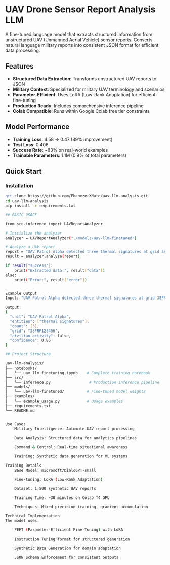 # UAV Drone Sensor Report Analysis LLM

A fine-tuned language model that extracts structured information from unstructured UAV (Unmanned Aerial Vehicle) sensor reports. Converts natural language military reports into consistent JSON format for efficient data processing.

## Features

- **Structured Data Extraction**: Transforms unstructured UAV reports to JSON
- **Military Context**: Specialized for military UAV terminology and scenarios
- **Parameter-Efficient**: Uses LoRA (Low-Rank Adaptation) for efficient fine-tuning
- **Production Ready**: Includes comprehensive inference pipeline
- **Colab Compatible**: Runs within Google Colab free tier constraints

## Model Performance

- **Training Loss**: 4.58 → 0.47 (89% improvement)
- **Test Loss**: 0.406
- **Success Rate**: ~83% on real-world examples
- **Trainable Parameters**: 1.1M (0.9% of total parameters)

## Quick Start

### Installation

```bash
git clone https://github.com/EbenezerXNate/uav-llm-analysis.git
cd uav-llm-analysis
pip install -r requirements.txt

## BASIC USAGE

from src.inference import UAVReportAnalyzer

# Initialize the analyzer
analyzer = UAVReportAnalyzer("./models/uav-llm-finetuned")

# Analyze a UAV report
report = "UAV Patrol Alpha detected three thermal signatures at grid 38FRP123456. No civilian activity."
result = analyzer.analyze(report)

if result["success"]:
    print("Extracted data:", result["data"])
else:
    print("Error:", result["error"])


Example Output
Input: "UAV Patrol Alpha detected three thermal signatures at grid 38FRP123456. No civilian activity."

Output:
{
  "unit": "UAV Patrol Alpha",
  "entities": ["thermal signatures"],
  "count": [3],
  "grid": "38FRP123456",
  "civilian_activity": false,
  "confidence": 0.85
}

## Project Structure

uav-llm-analysis/
├── notebooks/
│   └── uav_llm_finetuning.ipynb    # Complete training notebook
├── src/
│   └── inference.py                 # Production inference pipeline
├── models/
│   └── uav-llm-finetuned/          # Fine-tuned model weights
├── examples/
│   └── example_usage.py            # Usage examples
├── requirements.txt
└── README.md


Use Cases
    Military Intelligence: Automate UAV report processing

    Data Analysis: Structured data for analytics pipelines

    Command & Control: Real-time situational awareness

    Training: Synthetic data generation for ML systems

Training Details
    Base Model: microsoft/DialoGPT-small

    Fine-tuning: LoRA (Low-Rank Adaptation)

    Dataset: 1,500 synthetic UAV reports

    Training Time: ~30 minutes on Colab T4 GPU

    Techniques: Mixed-precision training, gradient accumulation

Technical Implementation
The model uses:

    PEFT (Parameter-Efficient Fine-Tuning) with LoRA

    Instruction Tuning format for structured generation

    Synthetic Data Generation for domain adaptation

    JSON Schema Enforcement for consistent outputs

    